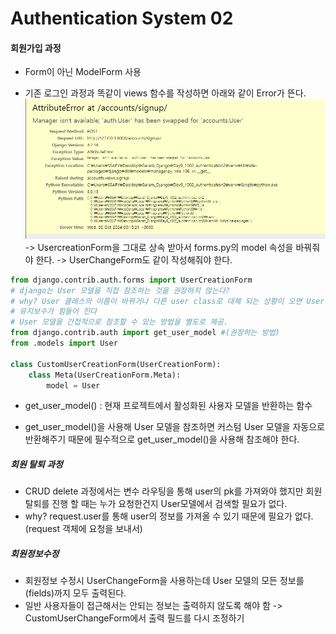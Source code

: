 # Authentication System 02

#### 회원가입 과정
- Form이 아닌 ModelForm 사용

- 기존 로그인 과정과 똑같이 views 함수를 작성하면 아래와 같이 Error가 뜬다.
![alt text](image.png)
-> UsercreationForm을 그대로 상속 받아서 forms.py의 model 속성을 바꿔줘야 한다.
-> UserChangeForm도 같이 작성해줘야 한다.

```py
from django.contrib.auth.forms import UserCreationForm
# django는 User 모델을 직접 참조하는 것을 권장하지 않는다?
# why? User 클래스의 이름이 바뀌거나 다른 user class로 대체 되는 상황이 오면 User를 참조한 부분을 다 바꿔야 하기 때문에
# 유지보수가 힘들어 진다
# User 모델을 간접적으로 참조할 수 있는 방법을 별도로 제공.
from django.contrib.auth import get_user_model #(권장하는 방법)
from .models import User

class CustomUserCreationForm(UserCreationForm):
    class Meta(UserCreationForm.Meta):
        model = User
```

- get_user_model() : 현재 프로젝트에서 활성화된 사용자 모델을 반환하는 함수

- get_user_model()을 사용해 User 모델을 참조하면 커스텀 User 모델을 자동으로 반환해주기 때문에 필수적으로 get_user_model()을 사용해 참조해야 한다.


##### 회원 탈퇴 과정
- CRUD delete 과정에서는 변수 라우팅을 통해 user의 pk를 가져와야 했지만 회원탈퇴를 진행 할 때는 누가 요청한건지 User모델에서 검색할 필요가 없다.
- why? request.user를 통해 user의 정보를 가져올 수 있기 때문에 필요가 없다. (request 객체에 요청을 보내서)


##### 회원정보수정
- 회원정보 수정시 UserChangeForm을 사용하는데 User 모델의 모든 정보를(fields)까지 모두 출력된다. 
- 일반 사용자들이 접근해서는 안되는 정보는 출력하지 않도록 해야 함
-> CustomUserChangeForm에서 출력 필드를 다시 조정하기